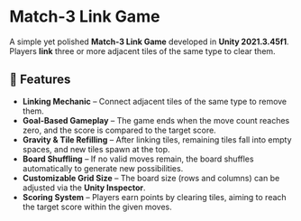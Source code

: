 # Match-3 Link Game

A simple yet polished **Match-3 Link Game** developed in **Unity 2021.3.45f1**.  
Players **link** three or more adjacent tiles of the same type to clear them.

## 📌 Features

- **Linking Mechanic** – Connect adjacent tiles of the same type to remove them.
- **Goal-Based Gameplay** – The game ends when the move count reaches zero, and the score is compared to the target score.
- **Gravity & Tile Refilling** – After linking tiles, remaining tiles fall into empty spaces, and new tiles spawn at the top.
- **Board Shuffling** – If no valid moves remain, the board shuffles automatically to generate new possibilities.
- **Customizable Grid Size** – The board size (rows and columns) can be adjusted via the **Unity Inspector**.
- **Scoring System** – Players earn points by clearing tiles, aiming to reach the target score within the given moves.
